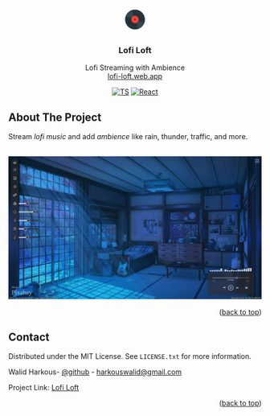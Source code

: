 <a name="readme-top"></a>

<!-- PROJECT LOGO -->
<br />
<div align="center">
  <a href="https://github.com/SimpleLogix/SimpleTask">
    <img src="public/logo192.png" alt="Logo" width="50" height="50">
  </a>

  <h3 align="center">Lofi Loft</h3>

  <p align="center">
    Lofi Streaming with Ambience
    <br />
    <a href="https://lofi-loft.web.app/">
    lofi-loft.web.app
    </a>
    <br />
  </p>
</div>

<div align="center">

[![TS][TS]][TS-url]
[![React][React]][React-url]

</div>

<!-- ABOUT THE PROJECT -->

## About The Project

Stream _lofi music_ and add _ambience_ like rain, thunder, traffic, and more.

<br/>

<div align="center">
  
  <a href="https://github.com/SimpleLogix/SimpleTask">
    <img src="lofiloft-screenshot.png" width="540">
  </a>

  <br/>
</div>

<p align="right">(<a href="#readme-top">back to top</a>)</p>

<!-- CONTACT -->

## Contact

Distributed under the MIT License. See `LICENSE.txt` for more information.

Walid Harkous- [@github](https://github.com/SimpleLogix) - harkouswalid@gmail.com

Project Link: [Lofi Loft](https://github.com/SimpleLogix/Lofi-loft)

<p align="right">(<a href="#readme-top">back to top</a>)</p>

<!-- MARKDOWN LINKS & IMAGES -->
<!-- https://www.markdownguide.org/basic-syntax/#reference-style-links -->

[React]: https://img.shields.io/badge/React-20232A?style=for-the-badge&logo=react&logoColor=61DAFB
[React-url]: https://react.dev/
[TS]: https://img.shields.io/badge/TypeScript-007ACC?style=for-the-badge&logo=typescript&logoColor=white
[TS-url]: https://www.typescriptlang.org/
